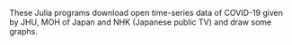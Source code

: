These Julia programs download open time-series data of COVID-19 given by JHU, MOH of Japan and NHK (Japanese public TV) and draw some graphs.
